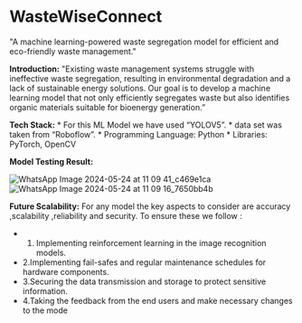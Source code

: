# WasteWiseConnect
"A machine learning-powered waste segregation model for efficient and eco-friendly waste management."

**Introduction:**
    "Existing waste management systems struggle with ineffective waste segregation, resulting in environmental degradation and a lack of sustainable energy solutions. Our        goal is to develop a machine learning model that not only efficiently segregates waste but also identifies organic materials suitable for bioenergy generation.”

**Tech Stack:**
    * For this ML Model we have used “YOLOV5”.
    * data set was taken from “Roboflow”.
    * Programming Language: Python
    * Libraries: PyTorch, OpenCV
    
**Model Testing Result:**

![WhatsApp Image 2024-05-24 at 11 09 41_c469e1ca](https://github.com/user-attachments/assets/1b119246-d6a7-4272-a8b1-c18a8cf9d0c5)  ![WhatsApp Image 2024-05-24 at 11 09 16_7650bb4b](https://github.com/user-attachments/assets/b9478396-07de-44ce-9e39-e8466514de56)

 

**Future Scalability:**
  For any model the key aspects to consider are accuracy ,scalability ,reliability and security. To ensure these we follow :
  * 1. Implementing reinforcement learning in the image recognition models.
  * 2.Implementing fail-safes and regular maintenance schedules for hardware components.
  * 3.Securing the data transmission and storage to protect sensitive information.
  * 4.Taking the feedback from the end users and make necessary changes to the mode
 
  


  
